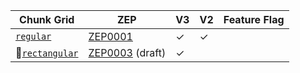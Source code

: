 | Chunk Grid                   | ZEP               | V3      | V2      | Feature Flag |
| ---------------------------- | ----------------- | ------- | ------- | ------------ |
| [`regular`]                  | [ZEP0001]         | &check; | &check; |              |
| 🚧[`rectangular`]            | [ZEP0003] (draft) | &check; |         |              |

[`regular`]: crate::array::chunk_grid::RegularChunkGrid
[`rectangular`]: crate::array::chunk_grid::RectangularChunkGrid
[ZEP0001]: https://zarr.dev/zeps/accepted/ZEP0001.html
[ZEP0003]: https://zarr.dev/zeps/draft/ZEP0003.html
